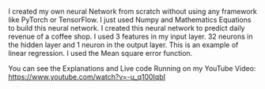 I created my own neural Network from scratch without using any framework like PyTorch or TensorFlow. I just used Numpy and Mathematics Equations to build this neural network. I created this neural network to predict daily  
revenue of a coffee shop. I used 3 features in my input layer. 32 neurons in the hidden layer and 1 neuron in the output layer. This is an example of linear regression. I used the Mean square error function. 

You can see the Explanations and Live code Running on my YouTube Video:
https://www.youtube.com/watch?v=-u_q100IqbI
